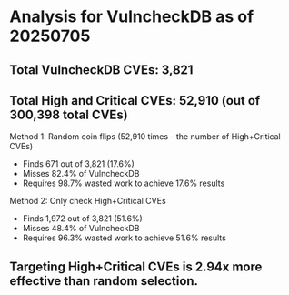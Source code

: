# Analysis for VulncheckDB as of 20250705

## Total VulncheckDB CVEs: 3,821
## Total High and Critical CVEs: 52,910 (out of 300,398 total CVEs)

Method 1: Random coin flips (52,910 times - the number of High+Critical CVEs)
  - Finds 671 out of 3,821 (17.6%)
  - Misses 82.4% of VulncheckDB
  - Requires 98.7% wasted work to achieve 17.6% results

Method 2: Only check High+Critical CVEs
  - Finds 1,972 out of 3,821 (51.6%)
  - Misses 48.4% of VulncheckDB
  - Requires 96.3% wasted work to achieve 51.6% results

## Targeting High+Critical CVEs is 2.94x more effective than random selection.
